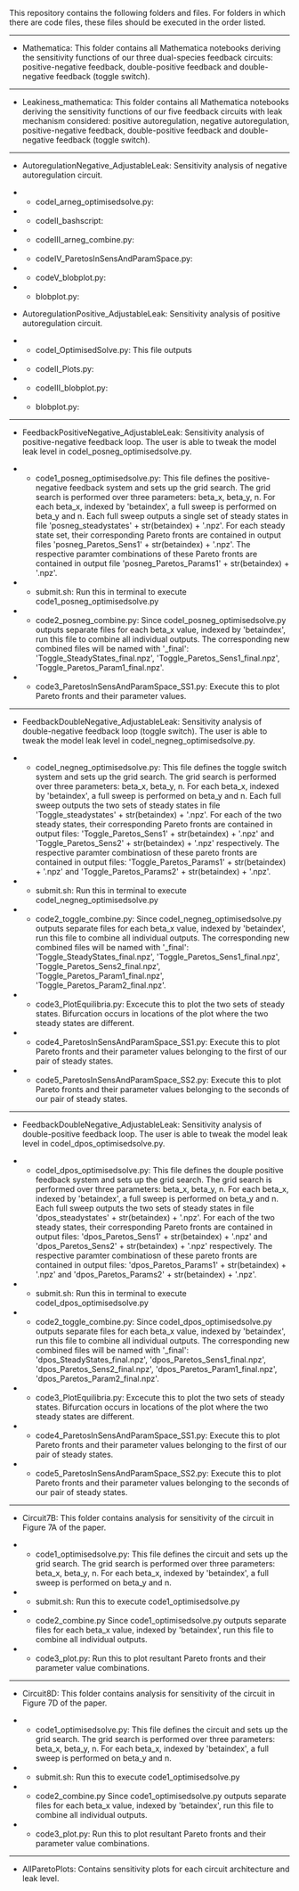 This repository contains the following folders and files. For folders in which there are code files, these files should be executed in the order listed.


-----------------------------------------


- Mathematica:
  This folder contains all Mathematica notebooks deriving the sensitivity functions of our three dual-species feedback circuits: positive-negative feedback, double-positive feedback and double-negative feedback (toggle switch). 


-----------------------------------------


- Leakiness_mathematica:
  This folder contains all Mathematica notebooks deriving the sensitivity functions of our five feedback circuits with leak mechanism considered: positive autoregulation, negative autoregulation, positive-negative feedback, double-positive feedback and double-negative feedback (toggle switch). 
  

-----------------------------------------


- AutoregulationNegative_AdjustableLeak: 
  Sensitivity analysis of negative autoregulation circuit.

- - codeI_arneg_optimisedsolve.py:

- - codeII_bashscript: 

- - codeIII_arneg_combine.py:

- - codeIV_ParetosInSensAndParamSpace.py:

- - codeV_blobplot.py: 

- - blobplot.py: 



- AutoregulationPositive_AdjustableLeak: 
  Sensitivity analysis of positive autoregulation circuit.

- - codeI_OptimisedSolve.py: 
    This file outputs 

- - codeII_Plots.py: 

- - codeIII_blobplot.py: 

- - blobplot.py: 


-----------------------------------------


- FeedbackPositiveNegative_AdjustableLeak: 
  Sensitivity analysis of positive-negative feedback loop. The user is able to tweak the model leak level in codeI_posneg_optimisedsolve.py.

- - code1_posneg_optimisedsolve.py:
    This file defines the positive-negative feedback system and sets up the grid search. The grid search is performed over three parameters: beta_x, beta_y, n. For each beta_x, indexed by 'betaindex', a full sweep is performed on beta_y and n. Each full sweep outputs a single set of steady states in file 'posneg_steadystates' + str(betaindex) + '.npz'. For each steady state set, their corresponding Pareto fronts are contained in output files 'posneg_Paretos_Sens1' + str(betaindex) + '.npz'. The respective paramter combinations of these Pareto fronts are contained in output file 'posneg_Paretos_Params1' + str(betaindex) + '.npz'.

- - submit.sh:
    Run this in terminal to execute code1_posneg_optimisedsolve.py

- - code2_posneg_combine.py:
    Since codeI_posneg_optimisedsolve.py outputs separate files for each beta_x value, indexed by 'betaindex', run this file to combine all individual outputs. The corresponding new combined files will be named with '_final': 'Toggle_SteadyStates_final.npz', 'Toggle_Paretos_Sens1_final.npz', 'Toggle_Paretos_Param1_final.npz'. 

- - code3_ParetosInSensAndParamSpace_SS1.py:
    Execute this to plot Pareto fronts and their parameter values.


-----------------------------------------


- FeedbackDoubleNegative_AdjustableLeak: 
  Sensitivity analysis of double-negative feedback loop (toggle switch). The user is able to tweak the model leak level in codeI_negneg_optimisedsolve.py.

- - codeI_negneg_optimisedsolve.py: 
    This file defines the toggle switch system and sets up the grid search. The grid search is performed over three parameters: beta_x, beta_y, n. For each beta_x, indexed by 'betaindex', a full sweep is performed on beta_y and n. Each full sweep outputs the two sets of steady states in file 'Toggle_steadystates' + str(betaindex) + '.npz'. For each of the two steady states, their corresponding Pareto fronts are contained in output files: 'Toggle_Paretos_Sens1' + str(betaindex) + '.npz' and 'Toggle_Paretos_Sens2' + str(betaindex) + '.npz' respectively. The respective paramter combinatiosn of these pareto fronts are contained in output files: 'Toggle_Paretos_Params1' + str(betaindex) + '.npz' and 'Toggle_Paretos_Params2' + str(betaindex) + '.npz'.

- - submit.sh:
    Run this in terminal to execute codeI_negneg_optimisedsolve.py

- - code2_toggle_combine.py:
    Since codeI_negneg_optimisedsolve.py outputs separate files for each beta_x value, indexed by 'betaindex', run this file to combine all individual outputs. The corresponding new combined files will be named with '_final': 'Toggle_SteadyStates_final.npz', 'Toggle_Paretos_Sens1_final.npz', 'Toggle_Paretos_Sens2_final.npz', 'Toggle_Paretos_Param1_final.npz', 'Toggle_Paretos_Param2_final.npz'. 

- - code3_PlotEquilibria.py:
    Excecute this to plot the two sets of steady states. Bifurcation occurs in locations of the plot where the two steady states are different. 

- - code4_ParetosInSensAndParamSpace_SS1.py:
    Execute this to plot Pareto fronts and their parameter values belonging to the first of our pair of steady states. 

- - code5_ParetosInSensAndParamSpace_SS2.py:
    Execute this to plot Pareto fronts and their parameter values belonging to the seconds of our pair of steady states.


-----------------------------------------


- FeedbackDoubleNegative_AdjustableLeak: 
  Sensitivity analysis of double-positive feedback loop. The user is able to tweak the model leak level in codeI_dpos_optimisedsolve.py.

- - codeI_dpos_optimisedsolve.py: 
    This file defines the douple positive feedback system and sets up the grid search. The grid search is performed over three parameters: beta_x, beta_y, n. For each beta_x, indexed by 'betaindex', a full sweep is performed on beta_y and n. Each full sweep outputs the two sets of steady states in file 'dpos_steadystates' + str(betaindex) + '.npz'. For each of the two steady states, their corresponding Pareto fronts are contained in output files: 'dpos_Paretos_Sens1' + str(betaindex) + '.npz' and 'dpos_Paretos_Sens2' + str(betaindex) + '.npz' respectively. The respective paramter combinatiosn of these pareto fronts are contained in output files: 'dpos_Paretos_Params1' + str(betaindex) + '.npz' and 'dpos_Paretos_Params2' + str(betaindex) + '.npz'.

- - submit.sh:
    Run this in terminal to execute codeI_dpos_optimisedsolve.py

- - code2_toggle_combine.py:
    Since codeI_dpos_optimisedsolve.py outputs separate files for each beta_x value, indexed by 'betaindex', run this file to combine all individual outputs. The corresponding new combined files will be named with '_final': 'dpos_SteadyStates_final.npz', 'dpos_Paretos_Sens1_final.npz', 'dpos_Paretos_Sens2_final.npz', 'dpos_Paretos_Param1_final.npz', 'dpos_Paretos_Param2_final.npz'. 

- - code3_PlotEquilibria.py:
    Excecute this to plot the two sets of steady states. Bifurcation occurs in locations of the plot where the two steady states are different. 

- - code4_ParetosInSensAndParamSpace_SS1.py:
    Execute this to plot Pareto fronts and their parameter values belonging to the first of our pair of steady states. 

- - code5_ParetosInSensAndParamSpace_SS2.py:
    Execute this to plot Pareto fronts and their parameter values belonging to the seconds of our pair of steady states.


-----------------------------------------


- Circuit7B:
  This folder contains analysis for sensitivity of the circuit in Figure 7A of the paper.

- - code1_optimisedsolve.py:
    This file defines the circuit and sets up the grid search. The grid search is performed over three parameters: beta_x, beta_y, n. For each beta_x, indexed by 'betaindex', a full sweep is performed on beta_y and n.

- - submit.sh:
    Run this to execute code1_optimisedsolve.py

- - code2_combine.py
    Since code1_optimisedsolve.py outputs separate files for each beta_x value, indexed by 'betaindex', run this file to combine all individual outputs.

- - code3_plot.py:
    Run this to plot resultant Pareto fronts and their parameter value combinations. 


-----------------------------------------


- Circuit8D:
  This folder contains analysis for sensitivity of the circuit in Figure 7D of the paper.

- - code1_optimisedsolve.py:
    This file defines the circuit and sets up the grid search. The grid search is performed over three parameters: beta_x, beta_y, n. For each beta_x, indexed by 'betaindex', a full sweep is performed on beta_y and n.

- - submit.sh:
    Run this to execute code1_optimisedsolve.py

- - code2_combine.py
    Since code1_optimisedsolve.py outputs separate files for each beta_x value, indexed by 'betaindex', run this file to combine all individual outputs.

- - code3_plot.py:
    Run this to plot resultant Pareto fronts and their parameter value combinations. 


-----------------------------------------


- AllParetoPlots:
  Contains sensitivity plots for each circuit architecture and leak level.
